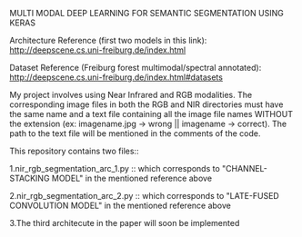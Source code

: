 MULTI MODAL DEEP LEARNING FOR SEMANTIC SEGMENTATION USING KERAS

Architecture Reference (first two models in this link): http://deepscene.cs.uni-freiburg.de/index.html

Dataset Reference (Freiburg forest multimodal/spectral annotated): http://deepscene.cs.uni-freiburg.de/index.html#datasets

My project involves using Near Infrared and RGB modalities.
The corresponding image files in both the RGB and NIR directories must have the same name and a text file containing all the image file names WITHOUT the extension (ex: imagename.jpg -> wrong || imagename -> correct).
The path to the text file will be mentioned in the comments of the code.


This repository contains two files::

1.nir_rgb_segmentation_arc_1.py :: which corresponds to "CHANNEL-STACKING MODEL" in the mentioned reference above

2.nir_rgb_segmentation_arc_2.py :: which corresponds to "LATE-FUSED CONVOLUTION MODEL" in the mentioned reference above

3.The third architecute in the paper will soon be implemented
